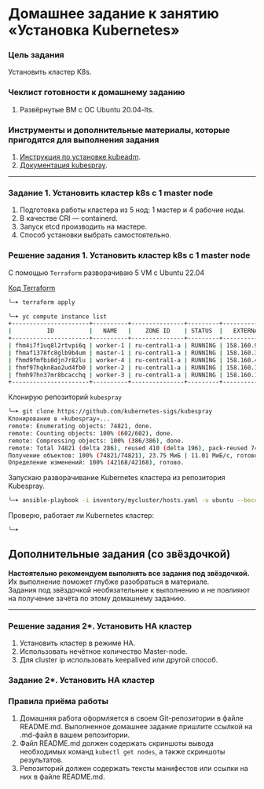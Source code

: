 # Домашнее задание к занятию «Установка Kubernetes»

### Цель задания

Установить кластер K8s.

### Чеклист готовности к домашнему заданию

1. Развёрнутые ВМ с ОС Ubuntu 20.04-lts.


### Инструменты и дополнительные материалы, которые пригодятся для выполнения задания

1. [Инструкция по установке kubeadm](https://kubernetes.io/docs/setup/production-environment/tools/kubeadm/create-cluster-kubeadm/).
2. [Документация kubespray](https://kubespray.io/).

-----

### Задание 1. Установить кластер k8s с 1 master node

1. Подготовка работы кластера из 5 нод: 1 мастер и 4 рабочие ноды.
2. В качестве CRI — containerd.
3. Запуск etcd производить на мастере.
4. Способ установки выбрать самостоятельно.

### Решение задания 1. Установить кластер k8s с 1 master node

С помощью `Terraform` разворачиваю 5 VM c Ubuntu 22.04 

[Код Terraform](./src/terraform1/)

```bash
╰─➤ terraform apply
```

```bash
╰─➤ yc compute instance list
+----------------------+----------+---------------+---------+-----------------+-------------+
|          ID          |   NAME   |    ZONE ID    | STATUS  |   EXTERNAL IP   | INTERNAL IP |
+----------------------+----------+---------------+---------+-----------------+-------------+
| fhm4i7f1uq8l2rtvpi6q | worker-1 | ru-central1-a | RUNNING | 158.160.99.208  | 10.0.1.23   |
| fhmaf1378fc8glb9b4um | master-1 | ru-central1-a | RUNNING | 158.160.35.78   | 10.0.1.31   |
| fhmd9fmfbi0djn7r82lu | worker-4 | ru-central1-a | RUNNING | 158.160.44.189  | 10.0.1.16   |
| fhmf97hqkn8ao2ud4fb0 | worker-2 | ru-central1-a | RUNNING | 158.160.116.206 | 10.0.1.4    |
| fhmh97hn37mr8bcacchq | worker-3 | ru-central1-a | RUNNING | 158.160.123.172 | 10.0.1.6    |
+----------------------+----------+---------------+---------+-----------------+-------------+
```

Клонирую репозиторий `kubespray`

```bash
╰─➤ git clone https://github.com/kubernetes-sigs/kubespray
Клонирование в «kubespray»...
remote: Enumerating objects: 74821, done.
remote: Counting objects: 100% (602/602), done.
remote: Compressing objects: 100% (386/386), done.
remote: Total 74821 (delta 286), reused 410 (delta 196), pack-reused 74219
Получение объектов: 100% (74821/74821), 23.75 МиБ | 11.01 МиБ/с, готово.
Определение изменений: 100% (42168/42168), готово.
```
Запускаю разворачивание Kubernetes кластера из репозитория Kubespray.

```bash
╰─➤ ansible-playbook -i inventory/mycluster/hosts.yaml -u ubuntu --become --become-user=root --private-key=~/.ssh/id_ed25519 -e 'ansible_ssh_common_args="-o StrictHostKeyChecking=no"' cluster.yml --flush-cache
```

Проверю, работает ли Kubernetes кластер:

```bash
╰─➤ 
```



## Дополнительные задания (со звёздочкой)

**Настоятельно рекомендуем выполнять все задания под звёздочкой.** Их выполнение поможет глубже разобраться в материале.   
Задания под звёздочкой необязательные к выполнению и не повлияют на получение зачёта по этому домашнему заданию. 

------
### Решение задания 2*. Установить HA кластер

1. Установить кластер в режиме HA.
2. Использовать нечётное количество Master-node.
3. Для cluster ip использовать keepalived или другой способ.

### Задание 2*. Установить HA кластер

### Правила приёма работы

1. Домашняя работа оформляется в своем Git-репозитории в файле README.md. Выполненное домашнее задание пришлите ссылкой на .md-файл в вашем репозитории.
2. Файл README.md должен содержать скриншоты вывода необходимых команд `kubectl get nodes`, а также скриншоты результатов.
3. Репозиторий должен содержать тексты манифестов или ссылки на них в файле README.md.
